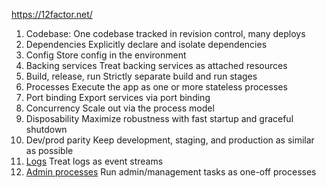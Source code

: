 https://12factor.net/

1. Codebase: One codebase tracked in revision control, many deploys
2. Dependencies Explicitly declare and isolate dependencies
3. Config Store config in the environment
4. Backing services Treat backing services as attached resources
5. Build, release, run Strictly separate build and run stages
6. Processes Execute the app as one or more stateless processes
7. Port binding Export services via port binding
8. Concurrency Scale out via the process model
9. Disposability Maximize robustness with fast startup and graceful shutdown
10. Dev/prod parity Keep development, staging, and production as similar as possible
11. [Logs](https://12factor.net/logs) Treat logs as event streams
12. [Admin processes](https://12factor.net/admin-processes) Run admin/management tasks as one-off processes
